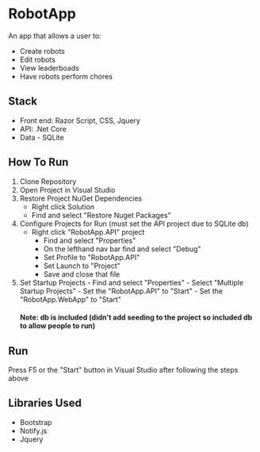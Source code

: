 # RobotApp
An app that allows a user to:
- Create robots 
- Edit robots
- View leaderboads
- Have robots perform chores
## Stack
- Front end: Razor Script, CSS, Jquery
- API: .Net Core
- Data - SQLite
## How To Run
1. Clone Repository
2. Open Project in Visual Studio 
3. Restore Project NuGet Dependencies
    -   Right click Solution
    -   Find and select "Restore Nuget Packages"
 4. Configure Projects for Run (must set the API project due to SQLite db)
    -   Right click "RobotApp.API" project
	    - Find and select "Properties"
	    - On the lefthand nav bar find and select "Debug"
	    - Set Profile to "RobotApp.API"
	    - Set Launch to "Project"
	    - Save and close that file
5.  Set Startup Projects
	    - Find and select "Properties"
		    - Select "Multiple Startup Projects"
		    - Set the "RobotApp.API" to "Start"
		    - Set the "RobotApp.WebApp" to "Start" 
    #### Note: db is included (didn't add seeding to the project so included db to allow people to run)
## Run
Press F5 or the "Start" button in Visual Studio after following the steps above
## Libraries Used
- Bootstrap
- Notify.js
- Jquery
